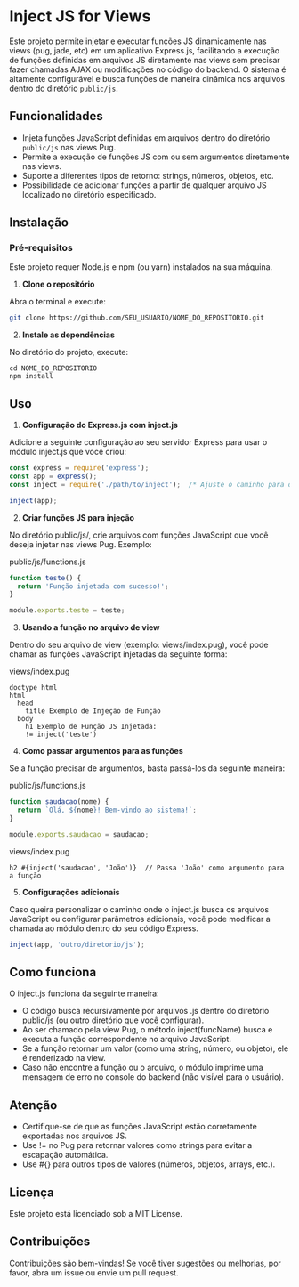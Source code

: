 # Inject JS for Views

Este projeto permite injetar e executar funções JS dinamicamente nas views (pug, jade, etc) em um aplicativo Express.js, facilitando a execução de funções definidas em arquivos JS diretamente nas views sem precisar fazer chamadas AJAX ou modificações no código do backend. O sistema é altamente configurável e busca funções de maneira dinâmica nos arquivos dentro do diretório `public/js`.

## Funcionalidades

- Injeta funções JavaScript definidas em arquivos dentro do diretório `public/js` nas views Pug.
- Permite a execução de funções JS com ou sem argumentos diretamente nas views.
- Suporte a diferentes tipos de retorno: strings, números, objetos, etc.
- Possibilidade de adicionar funções a partir de qualquer arquivo JS localizado no diretório especificado.

## Instalação

### Pré-requisitos

Este projeto requer Node.js e npm (ou yarn) instalados na sua máquina.

1. **Clone o repositório**

Abra o terminal e execute:

```bash
git clone https://github.com/SEU_USUARIO/NOME_DO_REPOSITORIO.git
```

2. **Instale as dependências**

No diretório do projeto, execute:

```
cd NOME_DO_REPOSITORIO
npm install
```

## Uso

1. **Configuração do Express.js com inject.js**

Adicione a seguinte configuração ao seu servidor Express para usar o módulo inject.js que você criou:

```javascript
const express = require('express');
const app = express();
const inject = require('./path/to/inject');  /* Ajuste o caminho para o arquivo inject.js */

inject(app);
```

2. **Criar funções JS para injeção**

No diretório public/js/, crie arquivos com funções JavaScript que você deseja injetar nas views Pug. Exemplo:

public/js/functions.js

```javascript
function teste() {
  return 'Função injetada com sucesso!';
}

module.exports.teste = teste;
```

3. **Usando a função no arquivo de view**

Dentro do seu arquivo de view (exemplo: views/index.pug), você pode chamar as funções JavaScript injetadas da seguinte forma:

views/index.pug

```pug
doctype html
html
  head
    title Exemplo de Injeção de Função
  body
    h1 Exemplo de Função JS Injetada:
    != inject('teste')
```

4. **Como passar argumentos para as funções**

Se a função precisar de argumentos, basta passá-los da seguinte maneira:

public/js/functions.js

```javascript
function saudacao(nome) {
  return `Olá, ${nome}! Bem-vindo ao sistema!`;
}

module.exports.saudacao = saudacao;
```

views/index.pug
```pug
h2 #{inject('saudacao', 'João')}  // Passa 'João' como argumento para a função
```

5. **Configurações adicionais**

Caso queira personalizar o caminho onde o inject.js busca os arquivos JavaScript ou configurar parâmetros adicionais, você pode modificar a chamada ao módulo dentro do seu código Express.

```javascript
inject(app, 'outro/diretorio/js');
```

## Como funciona

O inject.js funciona da seguinte maneira:

- O código busca recursivamente por arquivos .js dentro do diretório public/js (ou outro diretório que você configurar).
- Ao ser chamado pela view Pug, o método inject(funcName) busca e executa a função correspondente no arquivo JavaScript.
- Se a função retornar um valor (como uma string, número, ou objeto), ele é renderizado na view.
- Caso não encontre a função ou o arquivo, o módulo imprime uma mensagem de erro no console do backend (não visível para o usuário).

## Atenção

- Certifique-se de que as funções JavaScript estão corretamente exportadas nos arquivos JS.
- Use != no Pug para retornar valores como strings para evitar a escapação automática.
- Use #{} para outros tipos de valores (números, objetos, arrays, etc.).

## Licença

Este projeto está licenciado sob a MIT License.

## Contribuições

Contribuições são bem-vindas! Se você tiver sugestões ou melhorias, por favor, abra um issue ou envie um pull request.